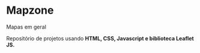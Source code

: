 # Mapzone
 
 Mapas em geral 
 
 Repositório de projetos usando **HTML, CSS, Javascript e biblioteca Leaflet JS.**
 
 
